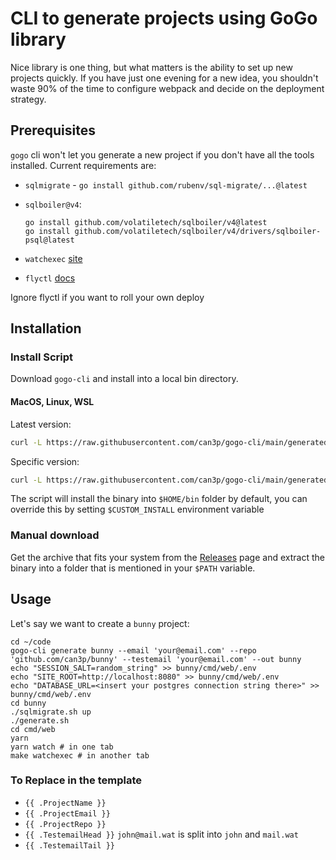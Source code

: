 # CLI to generate projects using GoGo library

Nice library is one thing, but what matters is the ability to set up new
projects quickly. If you have just one evening for a new idea, you shouldn't
waste 90% of the time to configure webpack and decide on the deployment
strategy.


## Prerequisites

`gogo` cli won't let you generate a new project if you don't have all the tools
installed. Current requirements are:

- `sqlmigrate` - `go install github.com/rubenv/sql-migrate/...@latest`
- `sqlboiler@v4`:

  ```
  go install github.com/volatiletech/sqlboiler/v4@latest
  go install github.com/volatiletech/sqlboiler/v4/drivers/sqlboiler-psql@latest
  ```

- `watchexec` [site](https://github.com/watchexec/watchexec)
- `flyctl` [docs](https://fly.io/docs/hands-on/install-flyctl/)

Ignore flyctl if you want to roll your own deploy

## Installation

### Install Script

Download `gogo-cli` and install into a local bin directory.

#### MacOS, Linux, WSL

Latest version:

```bash
curl -L https://raw.githubusercontent.com/can3p/gogo-cli/main/generated/install.sh | sh
```

Specific version:

```bash
curl -L https://raw.githubusercontent.com/can3p/gogo-cli/main/generated/install.sh | sh -s 0.0.4
```

The script will install the binary into `$HOME/bin` folder by default, you can override this by setting
`$CUSTOM_INSTALL` environment variable

### Manual download

Get the archive that fits your system from the [Releases](https://github.com/can3p/gogo-cli/releases) page and
extract the binary into a folder that is mentioned in your `$PATH` variable.

## Usage

Let's say we want to create a `bunny` project:

```
cd ~/code
gogo-cli generate bunny --email 'your@email.com' --repo 'github.com/can3p/bunny' --testemail 'your@email.com' --out bunny
echo "SESSION_SALT=random_string" >> bunny/cmd/web/.env
echo "SITE_ROOT=http://localhost:8080" >> bunny/cmd/web/.env
echo "DATABASE_URL=<insert your postgres connection string there>" >> bunny/cmd/web/.env
cd bunny
./sqlmigrate.sh up
./generate.sh
cd cmd/web
yarn
yarn watch # in one tab
make watchexec # in another tab
```

### To Replace in the template

* `{{ .ProjectName }}`
* `{{ .ProjectEmail }}`
* `{{ .ProjectRepo }}`
* `{{ .TestemailHead }}` `john@mail.wat` is split into `john` and `mail.wat`
* `{{ .TestemailTail }}`
